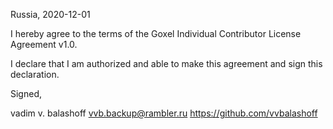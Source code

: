 Russia, 2020-12-01

I hereby agree to the terms of the Goxel Individual Contributor License
Agreement v1.0.

I declare that I am authorized and able to make this agreement and sign this
declaration.

Signed,

vadim v. balashoff vvb.backup@rambler.ru https://github.com/vvbalashoff
